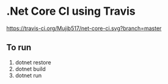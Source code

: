 # .Net Core CI using Travis

https://travis-ci.org/Mujib517/net-core-ci.svg?branch=master


## To run 
1. dotnet restore
2. dotnet build
3. dotnet run